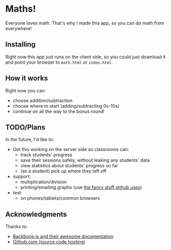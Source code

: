 # Maths!
Everyone loves math.
That's why I made this app, so you can do math from everywhere!


## Installing
Right now this app just runs on the client side, so you could just download it and point your browser to `math.html` or `index.html`.


## How it works
Right now you can:
* choose addition/subtraction
* choose where to start (adding/subtracting 0s-10s)
* continue on all the way to the bonus round!


## TODO/Plans
In the future, I'd like to:
* Get this working on the server side so classrooms can:
	* track students' progress
	* save their sessions safely, without leaking any students' data
	* view statistics about students' progress so far
	* (as a student) pick up where they left off
* support:
	* multiplication/division
	* printing/emailing graphs (use [the fancy stuff github uses](https://github.com/mbostock/d3))
* test:
	* on phones/tablets/common browsers


## Acknowledgments
Thanks to:
* [Backbone.js and their awesome documentation](http://backbonejs.org/)
* [Github.com (source code hosting)](https://github.com/)
